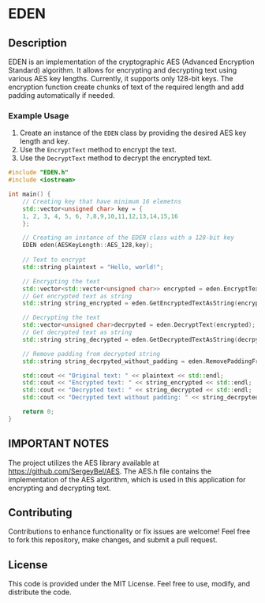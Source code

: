 # EDEN

## Description

EDEN is an implementation of the cryptographic AES (Advanced Encryption Standard) algorithm. It allows for encrypting and decrypting text using various AES key lengths. Currently, it supports only 128-bit keys. The encryption function create chunks of text of the required length and add padding automatically if needed.

### Example Usage

1. Create an instance of the `EDEN` class by providing the desired AES key length and key.
2. Use the `EncryptText` method to encrypt the text.
3. Use the `DecryptText` method to decrypt the encrypted text.

```cpp
#include "EDEN.h"
#include <iostream>

int main() {
    // Creating key that have minimum 16 elemetns
    std::vector<unsigned char> key = {
    1, 2, 3, 4, 5, 6, 7,8,9,10,11,12,13,14,15,16
    };

    // Creating an instance of the EDEN class with a 128-bit key
    EDEN eden(AESKeyLength::AES_128,key);
    
    // Text to encrypt
    std::string plaintext = "Hello, world!";

    // Encrypting the text
    std::vector<std::vector<unsigned char>> encrypted = eden.EncryptText(plaintext);
    // Get encrypted text as string
    std::string string_encrypted = eden.GetEncryptedTextAsString(encrypted);

    // Decrypting the text
    std::vector<unsigned char>decrpyted = eden.DecryptText(encrypted);
    // Get decrypted text as string
    std::string string_decrypted = eden.GetDecryptedTextAsString(decrpyted);

    // Remove padding from decrypted string
    std::string string_decrpyted_without_padding = eden.RemovePaddingFromString(string_decrypted);

    std::cout << "Original text: " << plaintext << std::endl;
    std::cout << "Encrypted text: " << string_encrypted << std::endl;
    std::cout << "Decrypted text: " << string_decrypted << std::endl;
    std::cout << "Decrypted text without padding: " << string_decrpyted_without_padding << std::endl;

    return 0;
}
```
## IMPORTANT NOTES
 The project utilizes the AES library available at https://github.com/SergeyBel/AES.
 The AES.h file contains the implementation of the AES algorithm, which is used in this application for encrypting and decrypting text.
    
    
## Contributing

Contributions to enhance functionality or fix issues are welcome! Feel free to fork this repository, make changes, and submit a pull request.
## License
This code is provided under the MIT License. Feel free to use, modify, and distribute the code.
